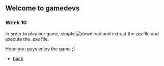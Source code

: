 ## Welcome to gamedevs

### Week 10

In order to play our game, simply ![download](https://drive.google.com/file/d/1VkRtiO4lphpmGW0kEp8rkxwrp8g9CVFB/view?usp=sharing) and extract the zip file
and execute the .exe file.

Hope you guys enjoy the game ;)

- [back](https://albgei.github.io/gamedevs/index)

<script src="https://utteranc.es/client.js"
        repo="albgei/gamedevs"
        issue-term="pathname"
        label="commentary_"
        theme="github-dark"
        crossorigin="anonymous"
        async>
